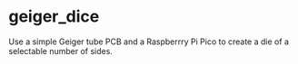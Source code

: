 # geiger_dice
Use a simple Geiger tube PCB and a Raspberrry Pi Pico to create a die of a selectable number of sides.

